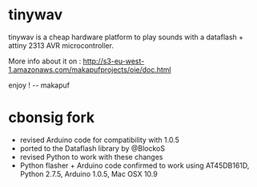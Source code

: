 tinywav
=======

tinywav is a cheap hardware platform to play sounds with a dataflash + attiny 2313 AVR microcontroller.

More info about it on : http://s3-eu-west-1.amazonaws.com/makapufprojects/oie/doc.html

enjoy ! -- makapuf

cbonsig fork
============
* revised Arduino code for compatibility with 1.0.5
* ported to the Dataflash library by @BlockoS
* revised Python to work with these changes
* Python flasher + Arduino code confirmed to work using AT45DB161D, Python 2.7.5, Arduino 1.0.5, Mac OSX 10.9



